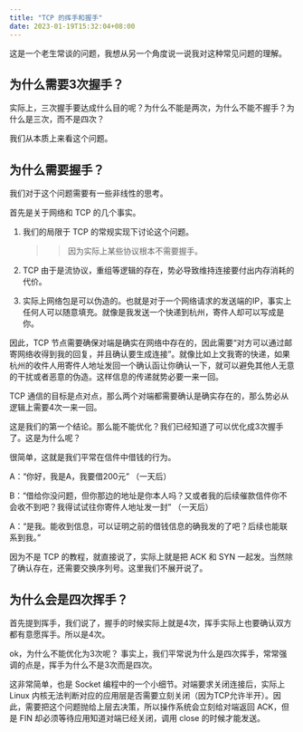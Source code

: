 ```yaml
---
title: "TCP 的挥手和握手"
date: 2023-01-19T15:32:04+08:00
---
```

这是一个老生常谈的问题，我想从另一个角度说一说我对这种常见问题的理解。

## 为什么需要3次握手？

实际上，三次握手要达成什么目的呢？为什么不能是两次，为什么不能不握手？为什么是三次，而不是四次？

我们从本质上来看这个问题。

## 为什么需要握手？

我们对于这个问题需要有一些非线性的思考。

首先是关于网络和 TCP 的几个事实。

1. 我们的局限于 TCP 的常规实现下讨论这个问题。
	>> 因为实际上某些协议根本不需要握手。
	
2. TCP 由于是流协议，重组等逻辑的存在，势必导致维持连接要付出内存消耗的代价。

3. 实际上网络包是可以伪造的。也就是对于一个网络请求的发送端的IP，事实上任何人可以随意填充。就像是我发送一个快递到杭州，寄件人却可以写成是你。

因此，TCP 节点需要确保对端是确实在网络中存在的，因此需要“对方可以通过邮寄网络收得到我的回复，并且确认要生成连接”。就像比如上文我寄的快递，如果杭州的收件人用寄件人地址发回一个确认函让你确认一下，就可以避免其他人无意的干扰或者恶意的伪造。这样信息的传递就势必要一来一回。


TCP 通信的目标是点对点，那么两个对端都需要确认是确实存在的，那么势必从逻辑上需要4次一来一回。

这是我们的第一个结论。那么能不能优化？我们已经知道了可以优化成3次握手了。这是为什么呢？

很简单，这就是我们平常在信件中借钱的行为。

A：“你好，我是A，我要借200元”
（一天后）

B：“借给你没问题，但你那边的地址是你本人吗？又或者我的后续催款信件你不会收不到吧？我得试试往你寄件人地址发一封”
（一天后）

A：“是我。能收到信息，可以证明之前的借钱信息的确我发的了吧？后续也能联系到我。”

因为不是 TCP 的教程，就直接说了，实际上就是把 ACK 和 SYN 一起发。当然除了确认存在，还需要交换序列号。这里我们不展开说了。


## 为什么会是四次挥手？


首先提到挥手，我们说了，握手的时候实际上就是4次，挥手实际上也要确认双方都有意愿挥手。所以是4次。

ok，为什么不能优化为3次呢？ 事实上，我们平常说为什么是四次挥手，常常强调的点是，挥手为什么不是3次而是四次。


这非常简单，也是 Socket 编程中的一个小细节。对端要求关闭连接后，实际上 Linux 内核无法判断对应的应用层是否需要立刻关闭（因为TCP允许半开）。因此，需要把这个问题抛给上层去决策，所以操作系统会立刻给对端返回 ACK，但是 FIN 却必须等待应用知道对端已经关闭，调用 close 的时候才能发送。

 
